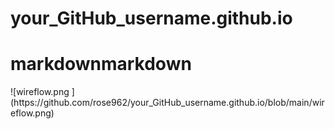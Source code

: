 # your_GitHub_username.github.io
<h1>markdownmarkdown</h1>
![wireflow.png ](https://github.com/rose962/your_GitHub_username.github.io/blob/main/wireflow.png)
